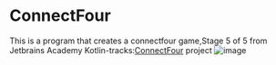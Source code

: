 # ConnectFour
This is a program that creates a connectfour game,Stage 5 of 5 from Jetbrains Academy Kotlin-tracks:[ConnectFour](https://hyperskill.org/projects/202/stages/1006/implement#solutions) project
![image](https://user-images.githubusercontent.com/107410128/233751684-99be3a29-f88a-40e6-90bb-7e8ba6ec8ff7.png)


